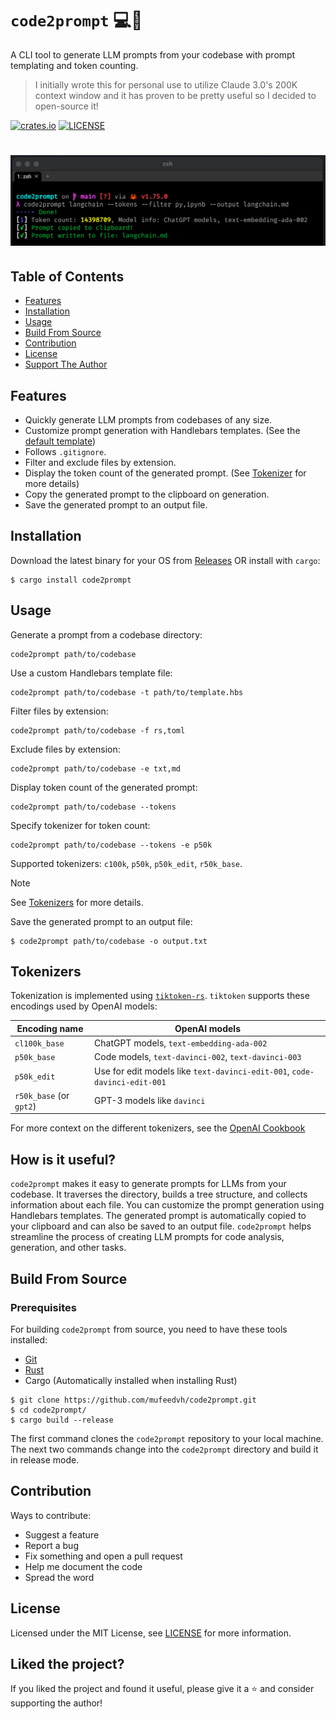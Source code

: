 # `code2prompt` 💻📝

A CLI tool to generate LLM prompts from your codebase with prompt templating and token counting.

> I initially wrote this for personal use to utilize Claude 3.0's 200K context window and it has proven to be pretty useful so I decided to open-source it!

[![crates.io](https://img.shields.io/crates/v/code2prompt.svg#cache)](https://crates.io/crates/code2prompt)
[![LICENSE](https://img.shields.io/github/license/mufeedvh/code2prompt.svg#cache)](https://github.com/mufeedvh/code2prompt/blob/master/LICENSE)

<h1 align="center">
  <a href="https://github.com/mufeedvh/code2prompt"><img src=".assets/code2prompt-screenshot.png" alt="code2prompt"></a>
</h1>

## Table of Contents

* [Features](#features)
* [Installation](#installation)
* [Usage](#usage)
* [Build From Source](#build-from-source)
* [Contribution](#contribution)
* [License](#license)
* [Support The Author](#liked-the-project)

## Features

- Quickly generate LLM prompts from codebases of any size.
- Customize prompt generation with Handlebars templates. (See the [default template](src/default_template.hbs))
- Follows `.gitignore`.
- Filter and exclude files by extension.
- Display the token count of the generated prompt. (See [Tokenizer](#Tokenizer) for more details)
- Copy the generated prompt to the clipboard on generation.
- Save the generated prompt to an output file.

## Installation

Download the latest binary for your OS from [Releases](https://github.com/mufeedvh/code2prompt/releases) OR install with `cargo`:

```
$ cargo install code2prompt
```

## Usage


Generate a prompt from a codebase directory:

```
code2prompt path/to/codebase
```

Use a custom Handlebars template file:

```
code2prompt path/to/codebase -t path/to/template.hbs
```

Filter files by extension:

```
code2prompt path/to/codebase -f rs,toml
```

Exclude files by extension:

```  
code2prompt path/to/codebase -e txt,md
```

Display token count of the generated prompt:

```
code2prompt path/to/codebase --tokens
```

Specify tokenizer for token count:

```
code2prompt path/to/codebase --tokens -e p50k
```

Supported tokenizers: `c100k`, `p50k`, `p50k_edit`, `r50k_base`.

> [!NOTE]  
> See [Tokenizers](#Tokenizers) for more details.

Save the generated prompt to an output file:

```
$ code2prompt path/to/codebase -o output.txt  
```

## Tokenizers

Tokenization is implemented using [`tiktoken-rs`](https://github.com/zurawiki/tiktoken-rs). `tiktoken` supports these encodings used by OpenAI models:

| Encoding name           | OpenAI models                                                             |
| ----------------------- | ------------------------------------------------------------------------- |
| `cl100k_base`           | ChatGPT models, `text-embedding-ada-002`                                  |
| `p50k_base`             | Code models, `text-davinci-002`, `text-davinci-003`                       |
| `p50k_edit`             | Use for edit models like `text-davinci-edit-001`, `code-davinci-edit-001` |
| `r50k_base` (or `gpt2`) | GPT-3 models like `davinci`                                               |

For more context on the different tokenizers, see the [OpenAI Cookbook](https://github.com/openai/openai-cookbook/blob/66b988407d8d13cad5060a881dc8c892141f2d5c/examples/How_to_count_tokens_with_tiktoken.ipynb)

## How is it useful?

`code2prompt` makes it easy to generate prompts for LLMs from your codebase. It traverses the directory, builds a tree structure, and collects information about each file. You can customize the prompt generation using Handlebars templates. The generated prompt is automatically copied to your clipboard and can also be saved to an output file. `code2prompt` helps streamline the process of creating LLM prompts for code analysis, generation, and other tasks.

## Build From Source

### Prerequisites

For building `code2prompt` from source, you need to have these tools installed:

* [Git](https://git-scm.org/downloads)
* [Rust](https://rust-lang.org/tools/install) 
* Cargo (Automatically installed when installing Rust)

```
$ git clone https://github.com/mufeedvh/code2prompt.git
$ cd code2prompt/
$ cargo build --release
```

The first command clones the `code2prompt` repository to your local machine. The next two commands change into the `code2prompt` directory and build it in release mode.

## Contribution

Ways to contribute:

- Suggest a feature
- Report a bug  
- Fix something and open a pull request
- Help me document the code
- Spread the word

## License

Licensed under the MIT License, see <a href="https://github.com/mufeedvh/code2prompt/blob/master/LICENSE">LICENSE</a> for more information.

## Liked the project?

If you liked the project and found it useful, please give it a :star: and consider supporting the author!
